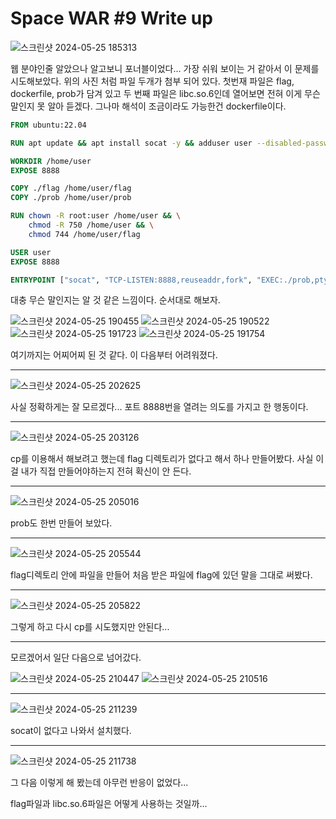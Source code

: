 # Space WAR #9 Write up

![스크린샷 2024-05-25 185313](https://github.com/hyemsnail/writeup/assets/163375128/423712a8-7974-4151-b384-a9bf3b0e365d)

웹 분야인줄 알았으나 알고보니 포너블이었다... 가장 쉬워 보이는 거 같아서 이 문제를 시도해보았다. 
위의 사진 처럼 파일 두개가 첨부 되어 있다. 첫번재 파일은 flag, dockerfile, prob가 담겨 있고 두 번째 파일은 libc.so.6인데 열어보면 전혀 이게 무슨 말인지 못 알아 듣겠다. 그나마 해석이 조금이라도 가능한건 dockerfile이다. 

```dockerfile
FROM ubuntu:22.04

RUN apt update && apt install socat -y && adduser user --disabled-password

WORKDIR /home/user
EXPOSE 8888

COPY ./flag /home/user/flag
COPY ./prob /home/user/prob

RUN chown -R root:user /home/user && \
    chmod -R 750 /home/user && \
    chmod 744 /home/user/flag

USER user
EXPOSE 8888

ENTRYPOINT ["socat", "TCP-LISTEN:8888,reuseaddr,fork", "EXEC:./prob,pty"]
```


대충 무슨 말인지는 알 것 같은 느낌이다. 순서대로 해보자.

![스크린샷 2024-05-25 190455](https://github.com/hyemsnail/writeup/assets/163375128/184bdc6e-c304-4d32-bcfb-fb28edaf6c40)
![스크린샷 2024-05-25 190522](https://github.com/hyemsnail/writeup/assets/163375128/a0949aa4-e1cb-46e9-b7e0-c75175da4fff)
![스크린샷 2024-05-25 191723](https://github.com/hyemsnail/writeup/assets/163375128/782bcd05-446e-4fda-8bd8-1de2640c9a24)
![스크린샷 2024-05-25 191754](https://github.com/hyemsnail/writeup/assets/163375128/9eb70ac7-5147-47fc-8454-a0210410ec0d)


여기까지는 어찌어찌 된 것 같다. 이 다음부터 어려워졌다. 

---

![스크린샷 2024-05-25 202625](https://github.com/hyemsnail/writeup/assets/163375128/24abb6bd-66b7-449e-9b5d-7d049cd570c0)

사실 정확하게는 잘 모르겠다... 포트 8888번을 열려는 의도를 가지고 한 행동이다. 

- - -
![스크린샷 2024-05-25 203126](https://github.com/hyemsnail/writeup/assets/163375128/af544513-4a85-4194-ae96-91d9f63ff294)

cp를 이용해서 해보려고 했는데 flag 디렉토리가 없다고 해서 하나 만들어봤다. 사실 이걸 내가 직접 만들어야하는지 전혀 확신이 안 든다. 

---
![스크린샷 2024-05-25 205016](https://github.com/hyemsnail/writeup/assets/163375128/2568466b-02b6-4ba9-8634-a358da27aa43)

prob도 한번 만들어 보았다. 

---
![스크린샷 2024-05-25 205544](https://github.com/hyemsnail/writeup/assets/163375128/b2dd2191-f618-4954-aee5-4d1ffe78d05a)

flag디렉토리 안에 파일을 만들어 처음 받은 파일에 flag에 있던 말을 그대로 써봤다.

---

![스크린샷 2024-05-25 205822](https://github.com/hyemsnail/writeup/assets/163375128/870b0772-46f1-4dc6-89ef-97fdf3f3e29a)

그렇게 하고 다시 cp를 시도했지만 안된다...

---

모르겠어서 일단 다음으로 넘어갔다. 

![스크린샷 2024-05-25 210447](https://github.com/hyemsnail/writeup/assets/163375128/d677b7cf-759b-4ef6-a7a6-80b3f56bb15c)
![스크린샷 2024-05-25 210516](https://github.com/hyemsnail/writeup/assets/163375128/5d76b3b0-86bc-4d66-9528-d619d38e9933)

---

![스크린샷 2024-05-25 211239](https://github.com/hyemsnail/writeup/assets/163375128/af462974-ffaf-4f75-b9d2-6aaf5ff5ba31)

socat이 없다고 나와서 설치했다. 

---
![스크린샷 2024-05-25 211738](https://github.com/hyemsnail/writeup/assets/163375128/c62911a8-f81c-40d1-8a9c-d318bf865df2)

그 다음 이렇게 해 봤는데 아무런 반응이 없었다...

flag파일과 libc.so.6파일은 어떻게 사용하는 것일까...
